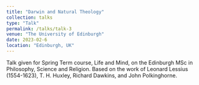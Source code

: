 ```yaml
---
title: "Darwin and Natural Theology"
collection: talks
type: "Talk"
permalink: /talks/talk-3
venue: "The University of Edinburgh"
date: 2023-02-6
location: "Edinburgh, UK"
---
```


Talk given for Spring Term course, Life and Mind, on the Edinburgh MSc in Philosophy, Science and Religion. Based on the work of Leonard Lessius (1554-1623), T. H. Huxley, Richard Dawkins, and John Polkinghorne. 
